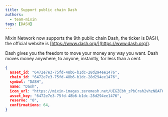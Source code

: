 ```yaml
---
title: Support public chain Dash
authors:
  - team-mixin
tags: [DASH]
---
```


Mixin Network now supports the 9th public chain Dash, the ticker is DASH, the official website is [https://www.dash.org/](https://www.dash.org/).

<!-- truncate -->

Dash gives you the freedom to move your money any way you want. Dash moves money anywhere, to anyone, instantly, for less than a cent.



```json
{
  asset_id: "6472e7e3-75fd-48b6-b1dc-28d294ee1476",
  chain_id: "6472e7e3-75fd-48b6-b1dc-28d294ee1476",
  symbol: "DASH",
  name: "Dash",
  icon_url: "https://mixin-images.zeromesh.net/UEGZCbh_zPbCrah2vhzNBATOBi_7XhgZLKNDe8U49ZxIEAtUC0SO-nvG0QnOMOBM0XrGv5Z5FskxhNfZVYMaGQjqcvUrzzB6JBkc=s128";;,
  asset_key: "6472e7e3-75fd-48b6-b1dc-28d294ee1476",
  reserve: "0",
  confirmations: 64,
}
```

